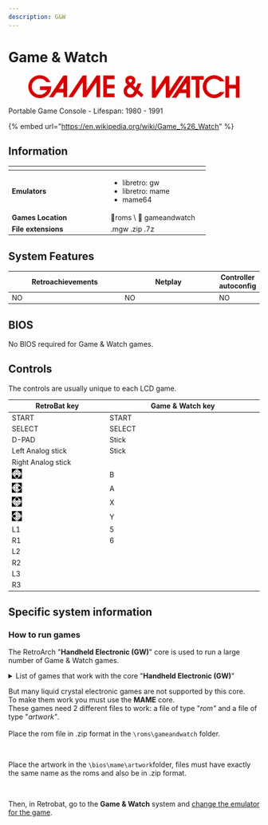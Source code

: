 ```yaml
---
description: G&W
---
```


# Game & Watch

<div align="left">

<figure><img src="https://raw.githubusercontent.com/fabricecaruso/es-theme-carbon/5149a33eed46b2af638b06119397d4023b75131f/art/logos/gameandwatch.svg" alt=""><figcaption></figcaption></figure>

</div>

Portable Game Console - Lifespan: 1980 - 1991

{% embed url="https://en.wikipedia.org/wiki/Game_%26_Watch" %}

## Information

<table data-header-hidden><thead><tr><th width="184"></th><th></th><th data-hidden></th></tr></thead><tbody><tr><td><strong>Emulators</strong></td><td><ul><li>libretro: gw</li><li>libretro: mame</li><li>mame64</li></ul></td><td></td></tr><tr><td><strong>Games Location</strong></td><td><span data-gb-custom-inline data-tag="emoji" data-code="1f4c2">📂</span>roms \ <span data-gb-custom-inline data-tag="emoji" data-code="1f4c2">📂</span> gameandwatch</td><td></td></tr><tr><td><strong>File extensions</strong></td><td>.mgw .zip .7z</td><td></td></tr></tbody></table>

## System Features

<table><thead><tr><th width="256">Retroachievements</th><th width="243">Netplay</th><th>Controller autoconfig</th></tr></thead><tbody><tr><td>NO</td><td>NO</td><td>NO</td></tr></tbody></table>

## BIOS

No BIOS required for Game & Watch games.

## Controls

The controls are usually unique to each LCD game.

<table><thead><tr><th width="258">RetroBat key</th><th width="443">Game &#x26; Watch key</th></tr></thead><tbody><tr><td>START</td><td>START</td></tr><tr><td>SELECT</td><td>SELECT</td></tr><tr><td>D-PAD</td><td>Stick</td></tr><tr><td>Left Analog stick</td><td>Stick</td></tr><tr><td>Right Analog stick</td><td></td></tr><tr><td><img src="../../../.gitbook/assets/image (30).png" alt="A"></td><td>B</td></tr><tr><td><img src="../../../.gitbook/assets/image (16).png" alt="B"></td><td>A</td></tr><tr><td><img src="../../../.gitbook/assets/image (50).png" alt="" data-size="original"></td><td>X</td></tr><tr><td><img src="../../../.gitbook/assets/image (48).png" alt="" data-size="line"></td><td>Y</td></tr><tr><td>L1</td><td>5</td></tr><tr><td>R1</td><td>6</td></tr><tr><td>L2</td><td></td></tr><tr><td>R2</td><td></td></tr><tr><td>L3</td><td></td></tr><tr><td>R3</td><td></td></tr></tbody></table>

## Specific system information

### How to run games

The RetroArch "**Handheld Electronic (GW)**" core is used to run a large number of Game & Watch games.

<details>

<summary>List of games that work with the core "<strong>Handheld Electronic (GW)</strong>"</summary>

```
"Armor Battle"
"Banana (Time & Fun)"
"Baseball (Explorer Time & Fun)"
"Bomb Fight (Mini Time & Fun)"
"Caccia al Ladro (Mini Time & Fun)"
"Cessate il Fuoco (Mini Time & Fun)"
"Chicky Woggy (Arcade Time & Fun)"
"Chicky Woggy (Electronic Tini-Arcade)"
"Condor (Time & Fun)"
"Crazy Chewy (Electronic Tini-Arcade)"
"Defendo (Explorer Time & Fun)"
"Donkey Angler (LCD Card Game)"
"Donkey Kong"
"Donkey Kong (Multi Screen)"
"Donkey Kong Circus (Panorama Screen)"
"Donkey Kong II (Multi Screen)"
"Donkey Kong Jr."
"Donkey Kong Jr. (Panorama Screen)"
"Donkey Kong Jr. (Table Top)"
"Dungeons & Dragons Computer Fantasy Game (Arcade
"Egg (Wide Screen)"
"Engine Room (Explorer Time & Fun)"
"Escape (Time & Fun)"
"Explorers of Space"
"Fowling"
"Frog Boaster"
"Galaxy II"
"Grab Man (Game & Time)"
"Hippo Teeth (Mini Time & Fun)"
"Hippo Teeth (Sporty Time & Fun)"
"Hot Line (Mini Time & Fun)"
"Hot Line (Sporty Time & Fun)"
"Las Vegas (LCD Game Digital)"
"Lifeboat (Multi Screen)"
"Mario Bros. (Multi Screen)"
"Mario's Bombs Away (Panorama Screen)"
"Mickey Mouse (Panorama Screen)"
"Mickey Mouse (Wide Screen)"
"Monkey (Time & Fun)"
"Monkey Jump (Arcade Time & Fun)"
"Motor Cross"
"Pac Man"
"Pancake (Time & Fun)"
"Parachute (Wide Screen)"
"Penguin Land (LSI Game Double Play)"
"Pirate (Time & Fun)"
"Roller Coaster (Explorer Time & Fun)"
"Safari (Time & Fun)"
"Sleep Walker (Time & Fun)"
"Snoopy (Panorama Screen)"
"Snoopy (Table Top)"
"Snoopy Tennis (Wide Screen)"
"Sub Chase"
"Tennis Menace (Sporty Time & Fun)"
"Tom & Jerry Popper (LCD Card Game)"
"Towering Rescue (LCD Card Game)"
"Tron"
"Turtle Bridge (Wide Screen)"
"Wild Man Jump (Electronic Tini-Arcade)"
```

</details>

But many liquid crystal electronic games are not supported by this core.\
To make them work you must use the **MAME** core.\
These games need 2 different files to work: a file of type "_rom"_ and a file of type "_artwork"_.\
\
Place the rom file in .zip format in the `\roms\gameandwatch` folder.

<div align="left">

<figure><img src="https://i.imgur.com/ALEygG9.png" alt=""><figcaption></figcaption></figure>

</div>

Place the artwork in the `\bios\mame\artwork`folder, files must have exactly the same name as the roms and also be in .zip format.&#x20;

<div align="left">

<figure><img src="https://i.imgur.com/H39e9W9.png" alt=""><figcaption></figcaption></figure>

</div>

Then, in Retrobat, go to the **Game & Watch** system and [change the emulator for the game](../../../get-started/running-a-game.md#choosing-the-emulator).
